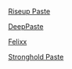 
[Riseup Paste](http://6zc6sejeho3fwrd4.onion/)

[DeepPaste](http://4m6omb3gmrmnwzxi.onion/)

[Felixx](http://felixxxboni3mk4a.onion/felixxx.php?page=pastebin)

[Stronghold Paste](http://nzxj65x32vh2fkhk.onion/)
